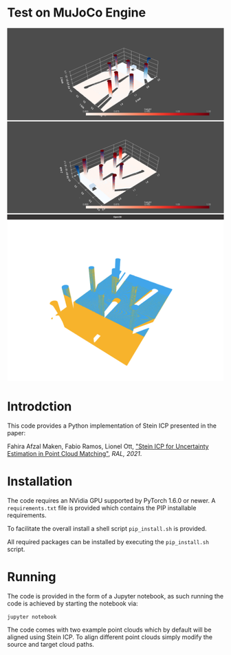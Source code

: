 # Test on MuJoCo Engine
![icp](/img/icp.png)
![icp_2](/img/icp_2.png)
![icp_3](/img/icp_3.png)


# Introdction

This code provides a Python implementation of Stein ICP presented in the paper:

Fahira Afzal Maken, Fabio Ramos, Lionel Ott, ["Stein ICP for Uncertainty Estimation in Point Cloud Matching"](https://arxiv.org/abs/2106.03287), *RAL, 2021*.


# Installation

The code requires an NVidia GPU supported by PyTorch 1.6.0 or newer. A `requirements.txt` file is provided which contains the PIP installable requirements.

To facilitate the overall install a shell script `pip_install.sh` is provided.  

All required packages can be installed by executing the `pip_install.sh` script.


# Running

The code is provided in the form of a Jupyter notebook, as such running the code is achieved by starting the notebook via:

```
jupyter notebook
```

The code comes with two example point clouds which by default will be aligned using Stein ICP. To align different point clouds simply modify the source and target cloud paths.
